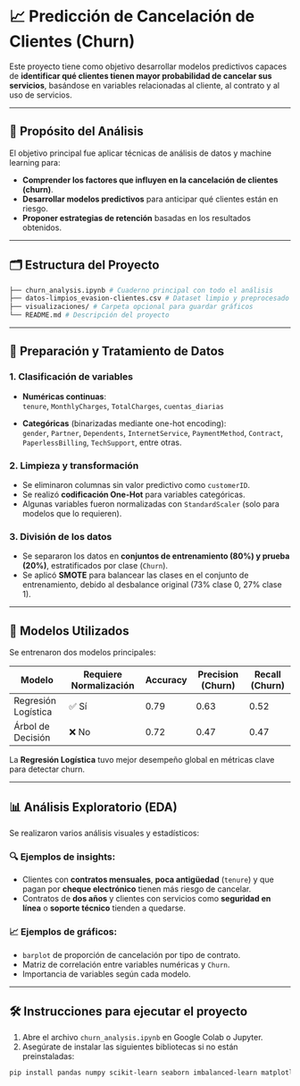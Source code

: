 # 📈 Predicción de Cancelación de Clientes (Churn)

Este proyecto tiene como objetivo desarrollar modelos predictivos capaces de **identificar qué clientes tienen mayor probabilidad de cancelar sus servicios**, basándose en variables relacionadas al cliente, al contrato y al uso de servicios.

---

## 🎯 Propósito del Análisis

El objetivo principal fue aplicar técnicas de análisis de datos y machine learning para:

- **Comprender los factores que influyen en la cancelación de clientes (churn)**.
- **Desarrollar modelos predictivos** para anticipar qué clientes están en riesgo.
- **Proponer estrategias de retención** basadas en los resultados obtenidos.

---

## 🗂️ Estructura del Proyecto

```bash
├── churn_analysis.ipynb # Cuaderno principal con todo el análisis
├── datos-limpios_evasion-clientes.csv # Dataset limpio y preprocesado
├── visualizaciones/ # Carpeta opcional para guardar gráficos
└── README.md # Descripción del proyecto
```

---

## 🧹 Preparación y Tratamiento de Datos

### 1. Clasificación de variables

- **Numéricas continuas**:  
  `tenure`, `MonthlyCharges`, `TotalCharges`, `cuentas_diarias`
  
- **Categóricas** (binarizadas mediante one-hot encoding):  
  `gender`, `Partner`, `Dependents`, `InternetService`, `PaymentMethod`, `Contract`, `PaperlessBilling`, `TechSupport`, entre otras.

### 2. Limpieza y transformación

- Se eliminaron columnas sin valor predictivo como `customerID`.
- Se realizó **codificación One-Hot** para variables categóricas.
- Algunas variables fueron normalizadas con `StandardScaler` (solo para modelos que lo requieren).

### 3. División de los datos

- Se separaron los datos en **conjuntos de entrenamiento (80%) y prueba (20%)**, estratificados por clase (`Churn`).
- Se aplicó **SMOTE** para balancear las clases en el conjunto de entrenamiento, debido al desbalance original (73% clase 0, 27% clase 1).

---

## 🤖 Modelos Utilizados

Se entrenaron dos modelos principales:

| Modelo              | Requiere Normalización | Accuracy | Precision (Churn) | Recall (Churn) |
|---------------------|------------------------|----------|-------------------|----------------|
| Regresión Logística | ✅ Sí                  | 0.79     | 0.63              | 0.52           |
| Árbol de Decisión   | ❌ No                  | 0.72     | 0.47              | 0.47           |

La **Regresión Logística** tuvo mejor desempeño global en métricas clave para detectar churn.

---

## 📊 Análisis Exploratorio (EDA)

Se realizaron varios análisis visuales y estadísticos:

### 🔍 Ejemplos de insights:

- Clientes con **contratos mensuales**, **poca antigüedad** (`tenure`) y que pagan por **cheque electrónico** tienen más riesgo de cancelar.
- Contratos de **dos años** y clientes con servicios como **seguridad en línea** o **soporte técnico** tienden a quedarse.

### 📈 Ejemplos de gráficos:

- `barplot` de proporción de cancelación por tipo de contrato. 
- Matriz de correlación entre variables numéricas y `Churn`.
- Importancia de variables según cada modelo.

---

## 🛠️ Instrucciones para ejecutar el proyecto

1. Abre el archivo `churn_analysis.ipynb` en Google Colab o Jupyter.
2. Asegúrate de instalar las siguientes bibliotecas si no están preinstaladas:

```bash
pip install pandas numpy scikit-learn seaborn imbalanced-learn matplotlib
